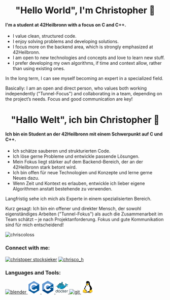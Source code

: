 <h1 align="center">"Hello World", I'm Christopher 👋</h1> <h4 align="left">I'm a student at 42Heilbronn with a focus on C and C++.</h4>

  - I value clean, structured code.
  - I enjoy solving problems and developing solutions.
  - I focus more on the backend area, which is strongly emphasized at 42Heilbronn.
  - I am open to new technologies and concepts and love to learn new stuff.
  - I prefer developing my own algorithms, if time and context allow, rather than using existing ones.

In the long term, I can see myself becoming an expert in a specialized field.

Basically: I am an open and direct person, who values both working independently ("Tunnel-Focus") and collaborating in a team, depending on the project’s needs. Focus and good communication are key!

<h1 align="center">"Hallo Welt", ich bin Christopher 👋</h1> <h4 align="left">Ich bin ein Student an der 42Heilbronn mit einem Schwerpunkt auf C und C++.</h4>

  - Ich schätze sauberen und strukturierten Code.
  - Ich löse gerne Probleme und entwickle passende Lösungen.
  - Mein Fokus liegt stärker auf dem Backend-Bereich, der an der 42Heilbronn stark betont wird.
  - Ich bin offen für neue Technologien und Konzepte und lerne gerne Neues dazu.
  - Wenn Zeit und Kontext es erlauben, entwickle ich lieber eigene Algorithmen anstatt bestehende zu verwenden.

Langfristig sehe ich mich als Experte in einem spezialisierten Bereich.

Kurz gesagt: Ich bin ein offener und direkter Mensch, der sowohl eigenständiges Arbeiten ("Tunnel-Fokus") als auch die Zusammenarbeit im Team schätzt – je nach Projektanforderung. Fokus und gute Kommunikation sind für mich entscheidend!

<p align="left"> <img src="https://komarev.com/ghpvc/?username=chriscoloss&label=Profile%20views&color=0e75b6&style=flat" alt="chriscoloss" /> </p> <h3 align="left">Connect with me:</h3> <p align="left"> <a href="[https://linkedin.com/in/christoper stocksieker](https://www.linkedin.com/in/christopher-stocksieker-b38800338/)" target="blank"><img align="center" src="https://raw.githubusercontent.com/rahuldkjain/github-profile-readme-generator/master/src/images/icons/Social/linked-in-alt.svg" alt="christoper stocksieker" height="30" width="40" /></a> <a href="https://instagram.com/chrisco_h" target="blank"><img align="center" src="https://raw.githubusercontent.com/rahuldkjain/github-profile-readme-generator/master/src/images/icons/Social/instagram.svg" alt="chrisco_h" height="30" width="40" /></a> </p> <h3 align="left">Languages and Tools:</h3> <p align="left"> <a href="https://www.blender.org/" target="_blank" rel="noreferrer"> <img src="https://download.blender.org/branding/community/blender_community_badge_white.svg" alt="blender" width="40" height="40"/> </a> <a href="https://www.cprogramming.com/" target="_blank" rel="noreferrer"> <img src="https://raw.githubusercontent.com/devicons/devicon/master/icons/c/c-original.svg" alt="c" width="40" height="40"/> </a> <a href="https://www.w3schools.com/cpp/" target="_blank" rel="noreferrer"> <img src="https://raw.githubusercontent.com/devicons/devicon/master/icons/cplusplus/cplusplus-original.svg" alt="cplusplus" width="40" height="40"/> </a> <a href="https://www.docker.com/" target="_blank" rel="noreferrer"> <img src="https://raw.githubusercontent.com/devicons/devicon/master/icons/docker/docker-original-wordmark.svg" alt="docker" width="40" height="40"/> </a> <a href="https://git-scm.com/" target="_blank" rel="noreferrer"> <img src="https://www.vectorlogo.zone/logos/git-scm/git-scm-icon.svg" alt="git" width="40" height="40"/> </a> <a href="https://www.linux.org/" target="_blank" rel="noreferrer"> <img src="https://raw.githubusercontent.com/devicons/devicon/master/icons/linux/linux-original.svg" alt="linux" width="40" height="40"/> </a> </p>
